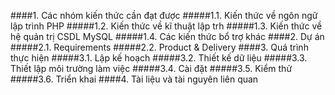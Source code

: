 ####1. Các nhóm kiến thức cần đạt được
#####1.1. Kiến thức về ngôn ngữ lập trình PHP
#####1.2. Kiến thức về kĩ thuật lập trh
#####1.3. Kiến thức về hệ quản trị CSDL MySQL
#####1.4. Các kiến thức bổ trợ khác
####2. Dự án
#####2.1. Requirements
#####2.2. Product & Delivery
####3. Quá trình thực hiện
#####3.1. Lập kế hoạch
#####3.2. Thiết kế dữ liệu
#####3.3. Thiết lập môi trường làm việc
#####3.4. Cài đặt
#####3.5. Kiểm thử
#####3.6. Triển khai
####4. Tài liệu và tài nguyên liên quan


